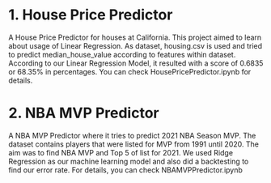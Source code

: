 # 1.  House Price Predictor

A House Price Predictor for houses at California. This project aimed to learn about usage of Linear Regression. As dataset, housing.csv is used and tried to predict median_house_value according to features within dataset. According to our Linear Regression Model, it resulted with a score of 0.6835 or 68.35% in percentages. You can check HousePricePredictor.ipynb for details.

# 2. NBA MVP Predictor

A NBA MVP Predictor where it tries to predict 2021 NBA Season MVP. The dataset contains players that were listed for MVP from 1991 until 2020. The aim was to find NBA MVP and Top 5 of list for 2021. We used Ridge Regression as our machine learning model and also did a backtesting to find our error rate. For details, you can check NBAMVPPredictor.ipynb
